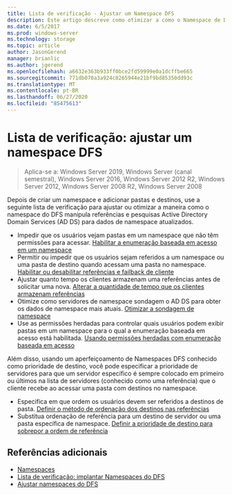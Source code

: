 ```yaml
---
title: Lista de verificação - Ajustar um Namespace DFS
description: Este artigo descreve como otimizar a como o Namespace de DFS manipula indicações e sonda o AD DS para dados do namespace atualizado
ms.date: 6/5/2017
ms.prod: windows-server
ms.technology: storage
ms.topic: article
author: JasonGerend
manager: brianlic
ms.author: jgerend
ms.openlocfilehash: a6632e363b933ff0bce2fd59999e0a1dcffbe665
ms.sourcegitcommit: 771db070a3a924c8265944e21bf9bd85350dd93c
ms.translationtype: MT
ms.contentlocale: pt-BR
ms.lasthandoff: 06/27/2020
ms.locfileid: "85475613"
---
```

# <a name="checklist-tune-a-dfs-namespace"></a>Lista de verificação: ajustar um namespace DFS

> Aplica-se a: Windows Server 2019, Windows Server (canal semestral), Windows Server 2016, Windows Server 2012 R2, Windows Server 2012, Windows Server 2008 R2, Windows Server 2008

Depois de criar um namespace e adicionar pastas e destinos, use a seguinte lista de verificação para ajustar ou otimizar a maneira como o namespace do DFS manipula referências e pesquisas Active Directory Domain Services (AD DS) para dados de namespace atualizados.

-   Impedir que os usuários vejam pastas em um namespace que não têm permissões para acessar. [Habilitar a enumeração baseada em acesso em um namespace](enable-access-based-enumeration-on-a-namespace.md)
-   Permitir ou impedir que os usuários sejam referidos a um namespace ou uma pasta de destino quando acessam uma pasta no namespace. [Habilitar ou desabilitar referências e failback de cliente](enable-or-disable-referrals-and-client-failback.md)
-   Ajustar quanto tempo os clientes armazenam uma referências antes de solicitar uma nova. [Alterar a quantidade de tempo que os clientes armazenam referências](change-the-amount-of-time-that-clients-cache-referrals.md)
-   Otimize como servidores de namespace sondagem o AD DS para obter os dados de namespace mais atuais. [Otimizar a sondagem de namespace](optimize-namespace-polling.md)
-   Use as permissões herdadas para controlar quais usuários podem exibir pastas em um namespace para o qual a enumeração baseada em acesso está habilitada. [Usando permissões herdadas com enumeração baseada em acesso](using-inherited-permissions-with-access-based-enumeration.md)

Além disso, usando um aperfeiçoamento de Namespaces DFS conhecido como prioridade de destino, você pode especificar a prioridade de servidores para que um servidor específico é sempre colocado em primeiro ou últimos na lista de servidores (conhecido como uma referência) que o cliente recebe ao acessar uma pasta com destinos no namespace.

-   Especifica em que ordem os usuários devem ser referidos a destinos de pasta. [Definir o método de ordenação dos destinos nas referências](set-the-ordering-method-for-targets-in-referrals.md)
-   Substitua ordenação de referência para um destino de servidor ou uma pasta específica de namespace. [Definir a prioridade de destino para sobrepor a ordem de referência](set-target-priority-to-override-referral-ordering.md)

## <a name="additional-references"></a>Referências adicionais

-   [Namespaces](https://technet.microsoft.com/library/cc771914(v=ws.11).aspx)
-   [Lista de verificação: implantar Namespaces do DFS](checklist-deploy-dfs-namespaces.md)
-   [Ajustar namespaces do DFS](tuning-dfs-namespaces.md)


